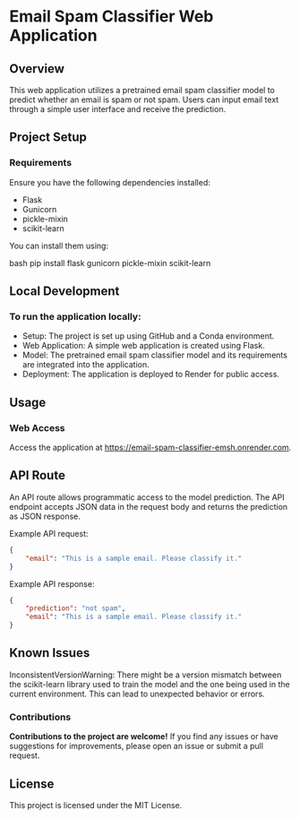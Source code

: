 # Email Spam Classifier Web Application

## Overview

This web application utilizes a pretrained email spam classifier model to predict whether an email is spam or not spam. Users can input email text through a simple user interface and receive the prediction.

## Project Setup

### Requirements

Ensure you have the following dependencies installed:

- Flask
- Gunicorn
- pickle-mixin
- scikit-learn

You can install them using:


bash pip install flask gunicorn pickle-mixin scikit-learn


## Local Development
### To run the application locally:

- Setup: The project is set up using GitHub and a Conda environment.
- Web Application: A simple web application is created using Flask.
- Model: The pretrained email spam classifier model and its requirements are integrated into the application.
- Deployment: The application is deployed to Render for public access.

## Usage
### Web Access
Access the application at https://email-spam-classifier-emsh.onrender.com.

## API Route
An API route allows programmatic access to the model prediction. The API endpoint accepts JSON data in the request body and returns the prediction as JSON response.

Example API request:

```json
{
    "email": "This is a sample email. Please classify it."
}
```

Example API response:


```json
{
    "prediction": "not spam",
    "email": "This is a sample email. Please classify it."
}
```


## Known Issues
InconsistentVersionWarning: There might be a version mismatch between the scikit-learn library used to train the model and the one being used in the current environment. This can lead to unexpected behavior or errors.

### Contributions

**Contributions to the project are welcome!** If you find any issues or have suggestions for improvements, please open an issue or submit a pull request.

## License
This project is licensed under the MIT License.

